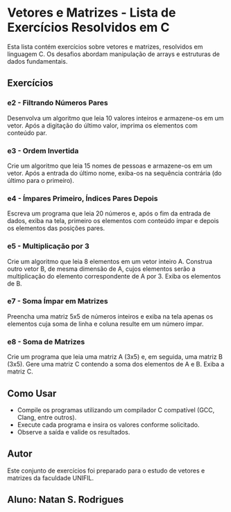 # Vetores e Matrizes - Lista de Exercícios Resolvidos em C

Esta lista contém exercícios sobre vetores e matrizes, resolvidos em linguagem C. Os desafios abordam manipulação de arrays e estruturas de dados fundamentais.

## Exercícios

### e2 - Filtrando Números Pares
Desenvolva um algoritmo que leia 10 valores inteiros e armazene-os em um vetor. Após a digitação do último valor, imprima os elementos com conteúdo par.

### e3 - Ordem Invertida
Crie um algoritmo que leia 15 nomes de pessoas e armazene-os em um vetor. Após a entrada do último nome, exiba-os na sequência contrária (do último para o primeiro).

### e4 - Ímpares Primeiro, Índices Pares Depois
Escreva um programa que leia 20 números e, após o fim da entrada de dados, exiba na tela, primeiro os elementos com conteúdo ímpar e depois os elementos das posições pares.

### e5 - Multiplicação por 3
Crie um algoritmo que leia 8 elementos em um vetor inteiro A. Construa outro vetor B, de mesma dimensão de A, cujos elementos serão a multiplicação do elemento correspondente de A por 3. Exiba os elementos de B.

### e7 - Soma Ímpar em Matrizes
Preencha uma matriz 5x5 de números inteiros e exiba na tela apenas os elementos cuja soma de linha e coluna resulte em um número ímpar.

### e8 - Soma de Matrizes
Crie um programa que leia uma matriz A (3x5) e, em seguida, uma matriz B (3x5). Gere uma matriz C contendo a soma dos elementos de A e B. Exiba a matriz C.

## Como Usar
- Compile os programas utilizando um compilador C compatível (GCC, Clang, entre outros).
- Execute cada programa e insira os valores conforme solicitado.
- Observe a saída e valide os resultados.

## Autor
Este conjunto de exercícios foi preparado para o estudo de vetores e matrizes da faculdade UNIFIL.

## Aluno: Natan S. Rodrigues

